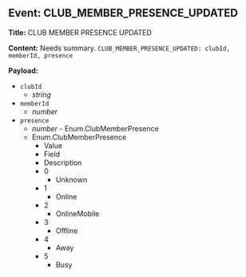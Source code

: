 ## Event: CLUB_MEMBER_PRESENCE_UPDATED

**Title:** CLUB MEMBER PRESENCE UPDATED

**Content:**
Needs summary.
`CLUB_MEMBER_PRESENCE_UPDATED: clubId, memberId, presence`

**Payload:**
- `clubId`
  - *string*
- `memberId`
  - *number*
- `presence`
  - *number* - Enum.ClubMemberPresence
  - Enum.ClubMemberPresence
    - Value
    - Field
    - Description
    - 0
      - Unknown
    - 1
      - Online
    - 2
      - OnlineMobile
    - 3
      - Offline
    - 4
      - Away
    - 5
      - Busy